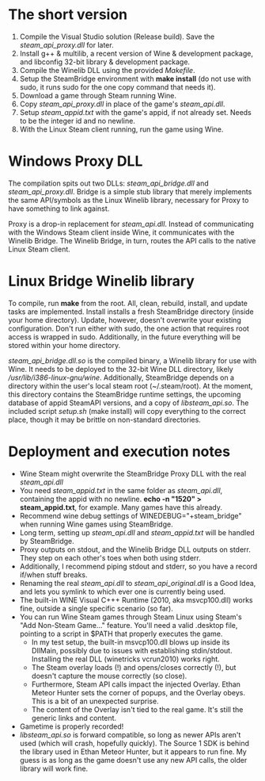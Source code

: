 # The short version

1. Compile the Visual Studio solution (Release build).  Save the
*steam_api_proxy.dll* for later.
2. Install g++ & multilib, a recent version of Wine & development package,
and libconfig 32-bit library & development package.
3. Compile the Winelib DLL using the provided *Makefile*.
4. Setup the SteamBridge environment with **make install** (do not use
with sudo, it runs sudo for the one copy command that needs it).
5. Download a game through Steam running Wine.
6. Copy *steam_api_proxy.dll* in place of the game's *steam_api.dll*.
7. Setup *steam_appid.txt* with the game's appid, if not already set.
Needs to be the integer id and no newline.
8. With the Linux Steam client running, run the game using Wine.

# Windows Proxy DLL

The compilation spits out two DLLs: *steam_api_bridge.dll* and
*steam_api_proxy.dll*.  Bridge is a simple stub library that merely
implements the same API/symbols as the Linux Winelib library, necessary
for Proxy to have something to link against.

Proxy is a drop-in replacement for *steam_api.dll*.  Instead of
communicating with the Windows Steam client inside Wine, it communicates
with the Winelib Bridge. The Winelib Bridge, in turn, routes the API
calls to the native Linux Steam client.

# Linux Bridge Winelib library

To compile, run **make** from the root.  All, clean, rebuild, install,
and update tasks are implemented.  Install installs a fresh SteamBridge
directory (inside your home directory).  Update, however, doesn't
overwrite your existing configuration.  Don't run either with sudo, the
one action that requires root access is wrapped in sudo.  Additionally,
in the future everything will be stored within your home directory.

*steam_api_bridge.dll.so* is the compiled binary, a Winelib library
for use with Wine.  It needs to be deployed to the 32-bit Wine DLL
directory, likely */usr/lib/i386-linux-gnu/wine*.  Additionally,
SteamBridge depends on a directory within the user's local steam root
(~/.steam/root).  At the moment, this directory contains the SteamBridge
runtime settings, the upcoming database of appid SteamAPI versions,
and a copy of *libsteam_api.so*.  The included script *setup.sh* (make
install) will copy everything to the correct place, though it may be
brittle on non-standard directories.

# Deployment and execution notes

* Wine Steam might overwrite the SteamBridge Proxy DLL with the real
  *steam_api.dll*
* You need *steam_appid.txt* in the same folder as *steam_api.dll*,
  containing the appid with no newline.  **echo -n "1520" >
  steam\_appid.txt**, for example.  Many games have this already.
* Recommend wine debug settings of WINEDEBUG="+steam\_bridge" when
  running Wine games using SteamBridge.
* Long term, setting up *steam_api.dll* and *steam_appid.txt* will be
  handled by SteamBridge.
* Proxy outputs on stdout, and the Winelib Bridge DLL outputs on stderr.
  They step on each other's toes when both using stderr.
* Additionally, I recommend piping stdout and stderr, so you have a
  record if/when stuff breaks.
* Renaming the real *steam_api.dll* to *steam_api_original.dll* is a
  Good Idea, and lets you symlink to which ever one is currently being used.
* The built-in WINE Visual C+++ Runtime (2010, aka msvcp100.dll) works
  fine, outside a single specific scenario (so far).
* You can run Wine Steam games through Steam Linux using Steam's "Add
  Non-Steam Game..." feature.  You'll need a valid .desktop file,
  pointing to a script in $PATH that properly executes the game.
    * In my test setup, the built-in msvcp100.dll blows up inside its
      DllMain, possibly due to issues with establishing stdin/stdout.
      Installing the real DLL (winetricks vcrun2010) works right.
    * The Steam overlay loads (!) and opens/closes correctly (!), but
      doesn't capture the mouse correctly (so close).
    * Furthermore, Steam API calls impact the injected Overlay.
      Ethan Meteor Hunter sets the corner of popups, and the Overlay
      obeys.  This is a bit of an unexpected surprise.
    * The content of the Overlay isn't tied to the real game.  It's
      still the generic links and content.
* Gametime is properly recorded!
* *libsteam_api.so* is forward compatible, so long as newer APIs aren't
  used (which will crash, hopefully quickly).  The Source 1 SDK is behind
  the library used in Ethan Meteor Hunter, but it appears to run fine.
  My guess is as long as the game doesn't use any new API calls, the
  older library will work fine.

